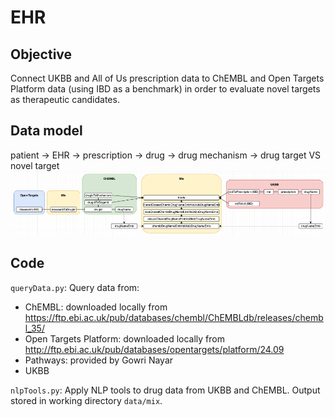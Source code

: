 # EHR

## Objective

Connect UKBB and All of Us prescription data to ChEMBL and Open Targets Platform data (using IBD as a benchmark) in order to evaluate novel targets as therapeutic candidates.

## Data model

patient -> EHR -> prescription -> drug -> drug mechanism -> drug target VS novel target
![alt text](schema.png)

## Code

`queryData.py`: Query data from:
- ChEMBL: downloaded locally from https://ftp.ebi.ac.uk/pub/databases/chembl/ChEMBLdb/releases/chembl_35/
- Open Targets Platform: downloaded locally from http://ftp.ebi.ac.uk/pub/databases/opentargets/platform/24.09
- Pathways: provided by Gowri Nayar
- UKBB

`nlpTools.py`: Apply NLP tools to drug data from UKBB and ChEMBL. Output stored in working directory `data/mix`.
